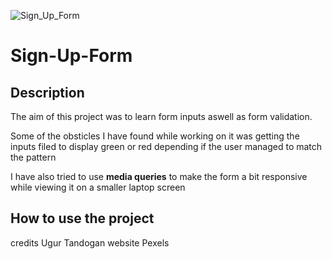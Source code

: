 ![Sign_Up_Form](https://user-images.githubusercontent.com/92760571/215283594-92620ec9-1b93-43e5-a53b-556e68214cdd.png)

# Sign-Up-Form

## Description

The aim of this project was to learn form inputs aswell as form validation. 

Some of the obsticles I have found while working on it was getting the inputs filed to display green or red depending if the user managed to 
match the pattern 

I have also tried to use **media queries** to make the form a bit responsive while viewing it on a smaller laptop screen 

## How to use the project

credits Ugur Tandogan website Pexels
